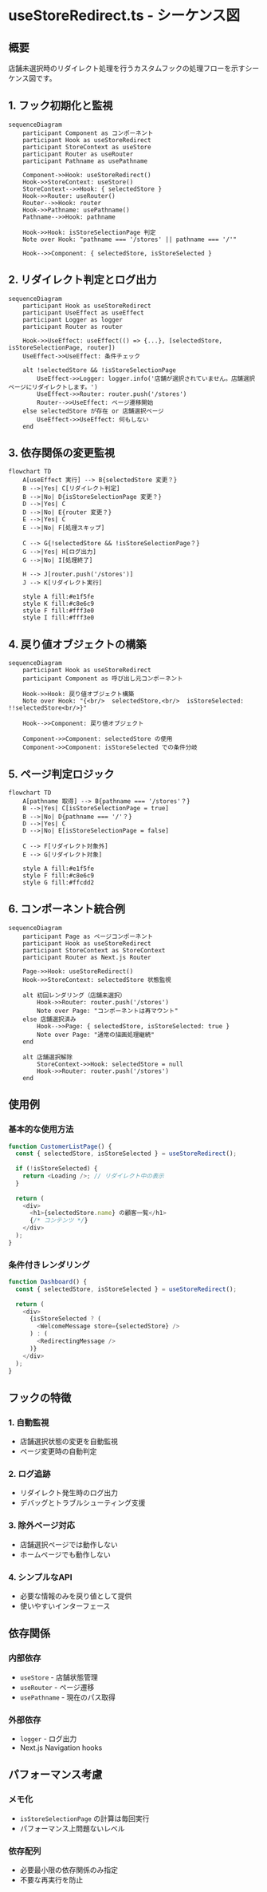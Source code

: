 # useStoreRedirect.ts - シーケンス図

## 概要
店舗未選択時のリダイレクト処理を行うカスタムフックの処理フローを示すシーケンス図です。

## 1. フック初期化と監視

```mermaid
sequenceDiagram
    participant Component as コンポーネント
    participant Hook as useStoreRedirect
    participant StoreContext as useStore
    participant Router as useRouter
    participant Pathname as usePathname

    Component->>Hook: useStoreRedirect()
    Hook->>StoreContext: useStore()
    StoreContext-->>Hook: { selectedStore }
    Hook->>Router: useRouter()
    Router-->>Hook: router
    Hook->>Pathname: usePathname()
    Pathname-->>Hook: pathname
    
    Hook->>Hook: isStoreSelectionPage 判定
    Note over Hook: "pathname === '/stores' || pathname === '/'"
    
    Hook-->>Component: { selectedStore, isStoreSelected }
```

## 2. リダイレクト判定とログ出力

```mermaid
sequenceDiagram
    participant Hook as useStoreRedirect
    participant UseEffect as useEffect
    participant Logger as logger
    participant Router as router

    Hook->>UseEffect: useEffect(() => {...}, [selectedStore, isStoreSelectionPage, router])
    UseEffect->>UseEffect: 条件チェック
    
    alt !selectedStore && !isStoreSelectionPage
        UseEffect->>Logger: logger.info('店舗が選択されていません。店舗選択ページにリダイレクトします。')
        UseEffect->>Router: router.push('/stores')
        Router-->>UseEffect: ページ遷移開始
    else selectedStore が存在 or 店舗選択ページ
        UseEffect->>UseEffect: 何もしない
    end
```

## 3. 依存関係の変更監視

```mermaid
flowchart TD
    A[useEffect 実行] --> B{selectedStore 変更？}
    B -->|Yes| C[リダイレクト判定]
    B -->|No| D{isStoreSelectionPage 変更？}
    D -->|Yes| C
    D -->|No| E{router 変更？}
    E -->|Yes| C
    E -->|No| F[処理スキップ]
    
    C --> G{!selectedStore && !isStoreSelectionPage？}
    G -->|Yes| H[ログ出力]
    G -->|No| I[処理終了]
    
    H --> J[router.push('/stores')]
    J --> K[リダイレクト実行]
    
    style A fill:#e1f5fe
    style K fill:#c8e6c9
    style F fill:#fff3e0
    style I fill:#fff3e0
```

## 4. 戻り値オブジェクトの構築

```mermaid
sequenceDiagram
    participant Hook as useStoreRedirect
    participant Component as 呼び出し元コンポーネント

    Hook->>Hook: 戻り値オブジェクト構築
    Note over Hook: "{<br/>  selectedStore,<br/>  isStoreSelected: !!selectedStore<br/>}"
    
    Hook-->>Component: 戻り値オブジェクト
    
    Component->>Component: selectedStore の使用
    Component->>Component: isStoreSelected での条件分岐
```

## 5. ページ判定ロジック

```mermaid
flowchart TD
    A[pathname 取得] --> B{pathname === '/stores'？}
    B -->|Yes| C[isStoreSelectionPage = true]
    B -->|No| D{pathname === '/'？}
    D -->|Yes| C
    D -->|No| E[isStoreSelectionPage = false]
    
    C --> F[リダイレクト対象外]
    E --> G[リダイレクト対象]
    
    style A fill:#e1f5fe
    style F fill:#c8e6c9
    style G fill:#ffcdd2
```

## 6. コンポーネント統合例

```mermaid
sequenceDiagram
    participant Page as ページコンポーネント
    participant Hook as useStoreRedirect
    participant StoreContext as StoreContext
    participant Router as Next.js Router

    Page->>Hook: useStoreRedirect()
    Hook->>StoreContext: selectedStore 状態監視
    
    alt 初回レンダリング（店舗未選択）
        Hook->>Router: router.push('/stores')
        Note over Page: "コンポーネントは再マウント"
    else 店舗選択済み
        Hook-->>Page: { selectedStore, isStoreSelected: true }
        Note over Page: "通常の描画処理継続"
    end
    
    alt 店舗選択解除
        StoreContext->>Hook: selectedStore = null
        Hook->>Router: router.push('/stores')
    end
```

## 使用例

### 基本的な使用方法
```typescript
function CustomerListPage() {
  const { selectedStore, isStoreSelected } = useStoreRedirect();
  
  if (!isStoreSelected) {
    return <Loading />; // リダイレクト中の表示
  }
  
  return (
    <div>
      <h1>{selectedStore.name} の顧客一覧</h1>
      {/* コンテンツ */}
    </div>
  );
}
```

### 条件付きレンダリング
```typescript
function Dashboard() {
  const { selectedStore, isStoreSelected } = useStoreRedirect();
  
  return (
    <div>
      {isStoreSelected ? (
        <WelcomeMessage store={selectedStore} />
      ) : (
        <RedirectingMessage />
      )}
    </div>
  );
}
```

## フックの特徴

### 1. 自動監視
- 店舗選択状態の変更を自動監視
- ページ変更時の自動判定

### 2. ログ追跡
- リダイレクト発生時のログ出力
- デバッグとトラブルシューティング支援

### 3. 除外ページ対応
- 店舗選択ページでは動作しない
- ホームページでも動作しない

### 4. シンプルなAPI
- 必要な情報のみを戻り値として提供
- 使いやすいインターフェース

## 依存関係

### 内部依存
- `useStore` - 店舗状態管理
- `useRouter` - ページ遷移
- `usePathname` - 現在のパス取得

### 外部依存
- `logger` - ログ出力
- Next.js Navigation hooks

## パフォーマンス考慮

### メモ化
- `isStoreSelectionPage` の計算は毎回実行
- パフォーマンス上問題ないレベル

### 依存配列
- 必要最小限の依存関係のみ指定
- 不要な再実行を防止